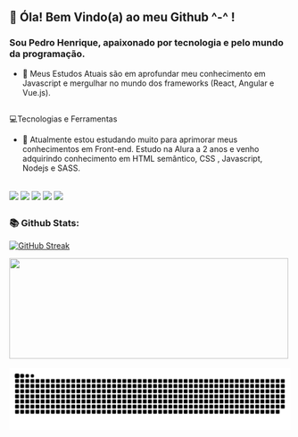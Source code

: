 ## 👋 Óla! Bem Vindo(a) ao meu Github ^-^ !
### Sou Pedro Henrique, apaixonado por tecnologia e pelo mundo da programação.

- 🌱 Meus Estudos Atuais são em aprofundar meu conhecimento em Javascript e mergulhar no mundo dos frameworks (React, Angular e Vue.js).

##

:computer:Tecnologias e Ferramentas

- 📖 Atualmente estou estudando muito para aprimorar meus conhecimentos em Front-end. Estudo na Alura a 2 anos e venho adquirindo conhecimento em HTML semântico, CSS , Javascript, Nodejs e SASS.

<div  style="display: inline-block"><br> 
<img align="center" src="https://img.shields.io/badge/HTML5-E34F26?style=for-the-badge&logo=html5&logoColor=white"/>
<img align="center" src="https://img.shields.io/badge/CSS3-1572B6?style=for-the-badge&logo=css3&logoColor=white"/>
<img align="center" src="https://img.shields.io/badge/JavaScript-323330?style=for-the-badge&logo=javascript&logoColor=F7DF1E"/>
<img align="center" src="https://img.shields.io/badge/Node%20js-339933?style=for-the-badge&logo=nodedotjs&logoColor=white"/>
<img align="center" src="https://img.shields.io/badge/Sass-CC6699?style=for-the-badge&logo=sass&logoColor=white"/>
</div>

##
         
### 📚 Github Stats:        
         
[![GitHub Streak](https://streak-stats.demolab.com?user=Murfy9&theme=dark&date_format=j%20M%5B%20Y%5D&exclude_days=Sun%2CSat)](https://git.io/streak-stats)

<img width="500em" height="180em" src="https://github-readme-stats.vercel.app/api/top-langs/?username=Murfy9&layout=compact&langs_count=7&theme=dracula"/>

![Snake animation](https://github.com/murfy9/murfy9/blob/output/github-contribution-grid-snake.svg)
